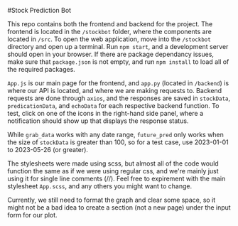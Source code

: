 #Stock Prediction Bot

This repo contains both the frontend and backend for the project. The frontend is located in the `/stockbot` folder, where the components are located in `/src`. To open the web application, move into the `/stockbot` directory and open up a terminal. Run `npm start`, and a development server should open in your browser. If there are package dependancy issues, make sure that `package.json` is not empty, and run `npm install` to load all of the required packages. 

`App.js` is our main page for the frontend, and `app.py` (located in `/backend`) is where our API is located, and where we are making requests to. Backend requests are done through `axios`, and the responses are saved in `stockData`, `predicationData`, and `echoData` for each respective backend function. To test, click on one of the icons in the right-hand side panel, where a notification should show up that displays the response status.

While `grab_data` works with any date range, `future_pred` only works when the size of `stockData` is greater than 100, so for a test case, use 2023-01-01 to 2023-05-26 (or greater).

The stylesheets were made using scss, but almost all of the code would function the same as if we were using regular css, and we're mainly just using it for single line comments (//). Feel free to expirement with the main stylesheet `App.scss`, and any others you might want to change.

Currently, we still need to format the graph and clear some space, so it might not be a bad idea to create a section (not a new page) under the input form for our plot.
